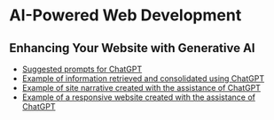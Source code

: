 # AI-Powered Web Development
## Enhancing Your Website with Generative AI

- [Suggested prompts for ChatGPT](https://docs.google.com/document/d/1RkoJx6wwhN_fqp6QLaAWut7Fk6JXX7s4SIAg8iAeq-0/edit?usp=sharing)
- [Example of information retrieved and consolidated using ChatGPT](https://docs.google.com/document/d/1VLnAcXGmUWuok9TQ_I9gv9vmKotl5nHY1QG7-flzdR0/edit?usp=sharing)
- [Example of site narrative created with the assistance of ChatGPT](https://docs.google.com/document/d/1dadG7DjokSpvLIPr5esdgLjUuGZkgu2XdQ1qlcVCx1A/edit?usp=sharing)
- [Example of a responsive website created with the assistance of ChatGPT](https://josecarlosgt.github.io/AI-Powered-Web-Development/)
